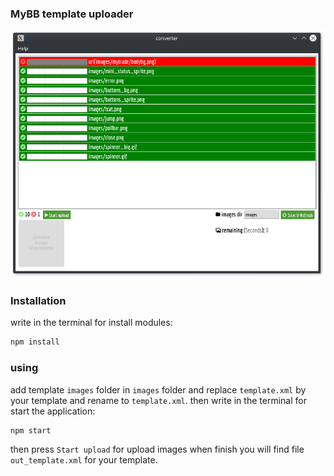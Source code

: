 ### MyBB template uploader
![screenshot1](https://raw.githubusercontent.com/runbb/Mybb-Templates-Imgur/master/screenshots/screenshot1.png)

### Installation
write in the terminal for install modules:
```bash
npm install
```

### using
add template `images` folder in `images` folder and replace `template.xml`
by your template and rename to `template.xml`.
then write in the terminal for start the application:
```bash
npm start
```
then press `Start upload` for upload images
when finish you will find file `out_template.xml` for your template.